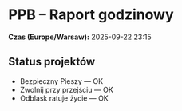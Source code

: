 # PPB – Raport godzinowy
**Czas (Europe/Warsaw):** 2025-09-22 23:15

## Status projektów
- Bezpieczny Pieszy — OK
- Zwolnij przy przejściu — OK
- Odblask ratuje życie — OK

